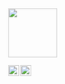 
### <img src="[https://tenor.com/view/hello-hi-greeting-gif-14647175](https://c.tenor.com/_of49PJ8GosAAAAC/hello-hi.gif" width="100">

<a href="https://www.linkedin.com/in/vadim-yadutov-4605a8226/">
  <img align="left" alt="LinkdeIn" width="22px" src="https://cdn.jsdelivr.net/npm/simple-icons@v3/icons/linkedin.svg" />
</a>
<a href="https://t.me/vadim951">
  <img align="left" alt="Abhishek's Telegram" width="22px" src="https://cdn.jsdelivr.net/npm/simple-icons@v3/icons/telegram.svg" />
</a>
